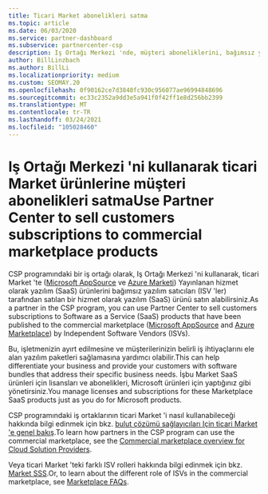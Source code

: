 ```yaml
---
title: Ticari Market abonelikleri satma
ms.topic: article
ms.date: 06/03/2020
ms.service: partner-dashboard
ms.subservice: partnercenter-csp
description: Iş Ortağı Merkezi 'nde, müşteri aboneliklerini, bağımsız yazılım satıcıları (ISV) tarafından ticari Market 'e yayınlanan SaaS ürünlerine satma hakkında bilgi edinin.
author: BillLinzbach
ms.author: BillLi
ms.localizationpriority: medium
ms.custom: SEOMAY.20
ms.openlocfilehash: 0f90162ce7d3848fc930c956077ae96994848696
ms.sourcegitcommit: ec33c2352a9dd3e5a941f0f42ff1e8d256bb2399
ms.translationtype: MT
ms.contentlocale: tr-TR
ms.lasthandoff: 03/24/2021
ms.locfileid: "105028460"
---
```

# <a name="use-partner-center-to-sell-customers-subscriptions-to-commercial-marketplace-products"></a><span data-ttu-id="39555-103">Iş Ortağı Merkezi 'ni kullanarak ticari Market ürünlerine müşteri abonelikleri satma</span><span class="sxs-lookup"><span data-stu-id="39555-103">Use Partner Center to sell customers subscriptions to commercial marketplace products</span></span>

<span data-ttu-id="39555-104">CSP programındaki bir iş ortağı olarak, Iş Ortağı Merkezi 'ni kullanarak, ticari Market 'te ([Microsoft AppSource](https://appsource.microsoft.com/) ve [Azure Marketi](https://azuremarketplace.microsoft.com/)) Yayınlanan hizmet olarak yazılım (SaaS) ürünlerini bağımsız yazılım satıcıları (ISV 'ler) tarafından satılan bir hizmet olarak yazılım (SaaS) ürünü satın alabilirsiniz.</span><span class="sxs-lookup"><span data-stu-id="39555-104">As a partner in the CSP program, you can use Partner Center to sell customers subscriptions to Software as a Service (SaaS) products that have been published to the commercial marketplace ([Microsoft AppSource](https://appsource.microsoft.com/) and [Azure Marketplace](https://azuremarketplace.microsoft.com/)) by Independent Software Vendors (ISVs).</span></span>

<span data-ttu-id="39555-105">Bu, işletmenizin ayırt edilmesine ve müşterilerinizin belirli iş ihtiyaçlarını ele alan yazılım paketleri sağlamasına yardımcı olabilir.</span><span class="sxs-lookup"><span data-stu-id="39555-105">This can help differentiate your business and provide your customers with software bundles that address their specific business needs.</span></span> <span data-ttu-id="39555-106">İşbu Market SaaS ürünleri için lisansları ve abonelikleri, Microsoft ürünleri için yaptığınız gibi yönetirsiniz.</span><span class="sxs-lookup"><span data-stu-id="39555-106">You manage licenses and subscriptions for these Marketplace SaaS products just as you do for Microsoft products.</span></span>

<span data-ttu-id="39555-107">CSP programındaki iş ortaklarının ticari Market 'i nasıl kullanabileceği hakkında bilgi edinmek için bkz. [bulut çözümü sağlayıcıları Için ticari Market 'e genel bakış](csp-commercial-marketplace-overview.md).</span><span class="sxs-lookup"><span data-stu-id="39555-107">To learn how partners in the CSP program can use the commercial marketplace, see the [Commercial marketplace overview for Cloud Solution Providers](csp-commercial-marketplace-overview.md).</span></span>

<span data-ttu-id="39555-108">Veya ticari Market 'teki farklı ISV rolleri hakkında bilgi edinmek için bkz. [Market SSS](/azure/marketplace/marketplace-faq-publisher-guide).</span><span class="sxs-lookup"><span data-stu-id="39555-108">Or, to learn about the different role of ISVs in the commercial marketplace, see [Marketplace FAQs](/azure/marketplace/marketplace-faq-publisher-guide).</span></span>